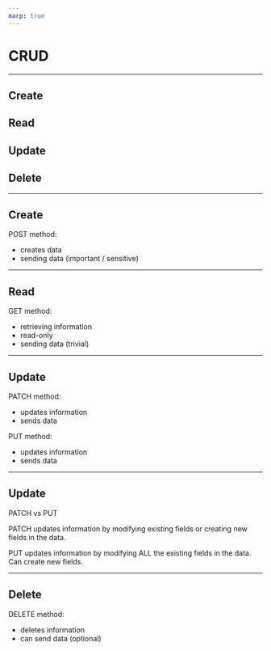 ```yaml
---
marp: true
---
```


# CRUD

---

## Create
## Read
## Update
## Delete

---

## Create

POST method:

- creates data
- sending data (important / sensitive)

---

## Read

GET method:

- retrieving information
- read-only
- sending data (trivial)

---

## Update

PATCH method:

- updates information
- sends data

PUT method:

- updates information
- sends data

---

## Update

PATCH vs PUT

PATCH updates information by modifying existing fields or creating new fields in the data.

PUT updates information by modifying ALL the existing fields in the data. Can create new fields.

---

## Delete

DELETE method:

- deletes information
- can send data (optional)